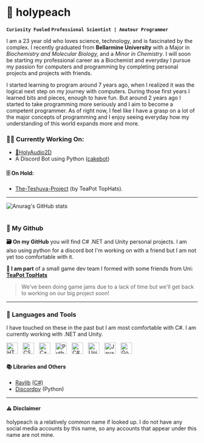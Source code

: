 # 🍑 holypeach
**`Curiosity Fueled`** **`Professional Scientist | Amateur Programmer`**

I am a 23 year old who loves science, technology, and is fascinated by the complex. I recently graduated from **Bellarmine University** with a Major in *Biochemistry and Molecular Biology,* and a *Minor in Chemistry*. I will soon be starting my professional career as a Biochemist and everyday I pursue my passion for computers and programming by completing personal projects and projects with friends.  

I started learning to program around 7 years ago, when I realized it was the logical next step on my journey with computers. During those first years I learned bits and pieces, enough to have fun. But around 2 years ago I started to take programming more seriously and I aim to become a competent programmer. As of right now, I feel like I have a grasp on a lot of the major concepts of programming and I enjoy seeing everyday how my understanding of this world expands more and more.  

### 🧑‍💻 Currently Working On:  
- <a href="https://github.com/holypeachy/HolyAudio2D">🍑HolyAudio2D</a>
- A Discord Bot using Python ([cakebot](https://github.com/holypeachy/cakebot))

#### 🗄️ On Hold:  
- <a href="https://github.com/TeaPot-TopHats/The-Teshuva-Project">The-Teshuva-Project</a> (by TeaPot TopHats).

---
![Anurag's GitHub stats](https://github-readme-stats.vercel.app/api?username=holypeachy&show_icons=true&theme=radical)  

#
### 🐙 My Github
**🗃️ On my GitHub** you will find C# .NET and Unity personal projects. I am also using python for a discord bot I'm working on with a friend but I am not yet too comfortable with it.

**🎩 I am part** of a small game dev team I formed with some friends from Uni: <a href="https://github.com/TeaPot-TopHats"><strong>TeaPot TopHats</strong></a>  
> We've been doing game jams due to a lack of time but we'll get back to working on our big project soon!

---
### 🧪 Languages and Tools
<p>I have touched on these in the past but I am most comfortable with C#. I am currently working with .NET and Unity.</p>
<img align="left" alt="HTML" width="30px" style="padding-right: 10px" src="https://cdn.jsdelivr.net/gh/devicons/devicon/icons/html5/html5-original.svg" />
<img align="left" alt="CSS" width="30px" style="padding-right: 10px" src="https://cdn.jsdelivr.net/gh/devicons/devicon/icons/css3/css3-original.svg" />
<img align="left" alt="C++" width="30px" style="padding-right: 10px" src="https://cdn.jsdelivr.net/gh/devicons/devicon/icons/cplusplus/cplusplus-original.svg" />
<img align="left" alt="Python" width="30px" style="padding-right: 10px" src="https://cdn.jsdelivr.net/gh/devicons/devicon/icons/python/python-original.svg" />
<img align="left" alt="C#" width="30px" style="padding-right: 10px" src="https://cdn.jsdelivr.net/gh/devicons/devicon/icons/csharp/csharp-original.svg" />
<img align="left" alt="Unity" width="30px" style="padding-right: 10px" src="https://cdn.jsdelivr.net/gh/devicons/devicon/icons/unity/unity-original.svg" />
<img align="left" alt="Java" width="30px" style="padding-right: 10px" src="https://cdn.jsdelivr.net/gh/devicons/devicon/icons/java/java-original.svg" />
<img align="left" alt="Godot" width="30px" style="padding-right: 10px" src="https://cdn.jsdelivr.net/gh/devicons/devicon/icons/godot/godot-original.svg" />
<br>
<br>

#### 📚 Libraries and Others  
- [Raylib](https://www.raylib.com) [(C#)](https://github.com/ChrisDill/Raylib-cs)
- [Discordpy](https://github.com/Rapptz/discord.py) (Python)

---
#### ⚠️ Disclaimer
holypeach is a relatively common name if looked up. I do not have any social media accounts by this name, so any accounts that appear under this name are not mine.
